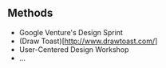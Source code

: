 ##  Methods

* Google Venture's Design Sprint
* (Draw Toast)[http://www.drawtoast.com/]
* User-Centered Design Workshop
* ...
